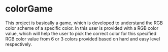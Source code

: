 # colorGame
This project is basically a game, which is developed to understand the RGB color scheme of a specific color.
In this user is provided with a RGB color value, which will help the user to pick the correct color for this specified RGB color value from 6 or 3 colors provided based on hard and easy level respectively.
